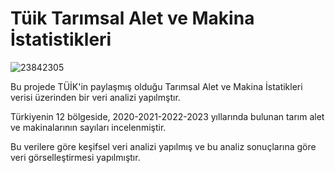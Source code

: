 # Tüik Tarımsal Alet ve Makina İstatistikleri
![23842305](https://github.com/SalihaDugan/TUIK-Tarim-Alet-ve-Makinalarinin-Analizi/assets/96032761/bec52915-5638-41e3-a0b3-8ff4e2c4c7f5)

Bu projede TÜİK'in paylaşmış olduğu Tarımsal Alet ve Makina İstatikleri verisi üzerinden bir veri analizi yapılmştır.

Türkiyenin 12 bölgeside, 2020-2021-2022-2023 yıllarında bulunan tarım alet ve makinalarının  sayıları incelenmiştir.

Bu verilere göre keşifsel veri analizi yapılmış ve bu analiz sonuçlarına göre veri görselleştirmesi yapılmıştır.

